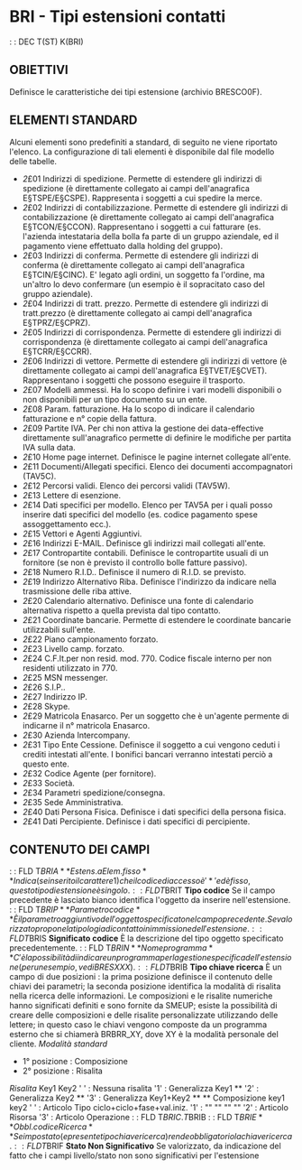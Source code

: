 # BRI - Tipi estensioni contatti
 :  : DEC T(ST) K(BRI)
## OBIETTIVI
Definisce le caratteristiche dei tipi estensione (archivio BRESCO0F).
## ELEMENTI STANDARD

Alcuni elementi sono predefiniti a standard, di seguito ne viene riportato l'elenco. La configurazione di tali elementi è disponibile dal file modello delle tabelle.

 - _2_£01 Indirizzi di spedizione. Permette di estendere gli indirizzi di spedizione (è direttamente collegato ai campi dell'anagrafica E§TSPE/E§CSPE). Rappresenta i soggetti a cui spedire la merce.
 - _2_£02 Indirizzi di contabilizzazione. Permette di estendere gli indirizzi di contabilizzazione (è direttamente collegato ai campi dell'anagrafica E§TCON/E§CCON). Rappresentano i soggetti a cui fatturare (es. l'azienda intestataria della bolla fa parte di un gruppo aziendale, ed il pagamento viene effettuato dalla holding del gruppo).
 - _2_£03 Indirizzi di conferma. Permette di estendere gli indirizzi di conferma (è direttamente collegato ai campi dell'anagrafica E§TCIN/E§CINC). E' legato agli ordini, un soggetto fa l'ordine, ma un'altro lo devo confermare (un esempio è il sopracitato caso del gruppo aziendale).
 - _2_£04 Indirizzi di tratt. prezzo. Permette di estendere gli indirizzi di tratt.prezzo (è direttamente collegato ai campi dell'anagrafica E§TPRZ/E§CPRZ).
 - _2_£05 Indirizzi di corrispondenza. Permette di estendere gli indirizzi di corrispondenza (è direttamente collegato ai campi dell'anagrafica E§TCRR/E§CCRR).
 - _2_£06 Indirizzi di vettore. Permette di estendere gli indirizzi di vettore (è direttamente collegato ai campi dell'anagrafica E§TVET/E§CVET). Rappresentano i soggetti che possono eseguire il trasporto.
 - _2_£07 Modelli ammessi. Ha lo scopo definire i vari modelli disponibili o non disponibili per un tipo documento su un ente.
 - _2_£08 Param. fatturazione. Ha lo scopo di indicare il calendario fatturazione e n° copie della fattura.
 - _2_£09 Partite IVA. Per chi non attiva la gestione dei data-effective direttamente sull'anagrafico permette di definire le modifiche per partita IVA sulla data.
 - _2_£10 Home page internet. Definisce le pagine internet collegate all'ente.
 - _2_£11 Documenti/Allegati specifici. Elenco dei documenti accompagnatori (TAV5C).
 - _2_£12 Percorsi validi. Elenco dei percorsi validi (TAV5W).
 - _2_£13 Lettere di esenzione.
 - _2_£14 Dati specifici per modello. Elenco per TAV5A per i quali posso inserire dati specifici del modello (es. codice pagamento spese assoggettamento ecc.).
 - _2_£15 Vettori e Agenti Aggiuntivi.
 - _2_£16 Indirizzi E-MAIL. Definisce gli indirizzi mail collegati all'ente.
 - _2_£17 Contropartite contabili. Definisce le contropartite usuali di un fornitore (se non è previsto il controllo bolle fatture passivo).
 - _2_£18 Numero R.I.D.. Definisce il numero di R.I.D. se previsto.
 - _2_£19 Indirizzo Alternativo Riba. Definisce l'indirizzo da indicare nella trasmissione delle riba attive.
 - _2_£20 Calendario alternativo. Definisce una fonte di calendario alternativa rispetto a quella prevista dal tipo contatto.
 - _2_£21 Coordinate bancarie. Permette di estendere le coordinate bancarie utilizzabili sull'ente.
 - _2_£22 Piano campionamento forzato.
 - _2_£23 Livello camp. forzato.
 - _2_£24 C.F.It.per non resid. mod. 770. Codice fiscale interno per non residenti utilizzato in 770.
 - _2_£25 MSN messenger.
 - _2_£26 S.I.P..
 - _2_£27 Indirizzo IP.
 - _2_£28 Skype.
 - _2_£29 Matricola Enasarco. Per un soggetto che è un'agente permente di indicarne il n° matricola Enasarco.
 - _2_£30 Azienda Intercompany.
 - _2_£31 Tipo Ente Cessione. Definisce il soggetto a cui vengono ceduti i crediti intestati all'ente. I bonifici bancari verranno intestati perciò a questo ente.
 - _2_£32 Codice Agente (per fornitore).
 - _2_£33 Società.
 - _2_£34 Parametri spedizione/consegna.
 - _2_£35 Sede Amministrativa.
 - _2_£40 Dati Persona Fisica. Definisce i dati specifici della persona fisica.
 - _2_£41 Dati Percipiente. Definisce i dati specifici di percipiente.


## CONTENUTO DEI CAMPI
 :  : FLD T$BRIA **Estens. a Elem.fisso**
Indica (se inserito il carattere 1) che il codice di accesso è '*' ed è fisso, questo tipo di estensione è singolo.
 :  : FLD T$BRIT **Tipo codice**
Se il campo precedente è lasciato bianco identifica l'oggetto da inserire nell'estensione.
 :  : FLD T$BRIP **Parametro codice**
È il parametro aggiuntivo dell'oggetto specificato nel campo precedente.
Se valorizzato propone la tipologia di contatto in immissione dell'estensione.
 :  : FLD T$BRIS **Significato codice**
È la descrizione del tipo oggetto specificato precedentemente.
 :  : FLD T$BRIN **Nome programma**
C'è la possibilità di indicare un programma per la gestione specifica dell'estensione (per un esempio, vedi BRESXXX).
 :  : FLD T$BRIB **Tipo chiave ricerca**
È un campo di due posizioni :  la prima posizione definisce il contenuto delle chiavi dei parametri; la seconda posizione identifica la modalità di risalita nella ricerca delle informazioni. Le composizioni e le risalite numeriche hanno significati definiti e sono fornite da SMEUP; esiste la possibilità di creare delle composizioni e delle risalite personalizzate utilizzando delle lettere; in questo caso le chiavi vengono composte da un programma esterno che si chiamerà BRBRR_XY, dove XY è la modalità personale del cliente.
_Modalità standard_
- 1° posizione :  Composizione
- 2° posizione :  Risalita

_Risalita_
Key1     Key2
' '  :  Nessuna risalita
'1'  :  Generalizza Key1                   **
'2'  :  Generalizza Key2                            **
'3'  :  Generalizza Key1+Key2              **       **
Composizione   key1            key2
' '  :           Articolo        Tipo ciclo+ciclo+fase+val.iniz.
'1'  :            ""                 ""        ""       ""
'2'  :           Articolo        Risorsa
'3'  :           Articolo        Operazione
 :  : FLD T$BRIC.T$BRIB
 :  : FLD T$BRIE **Obbl.codice Ricerca**
Se impostato (e presente tipo chiave ricerca) rende obbligatorio la chiave ricerca.
 :  : FLD T$BRIF **Stato Non Significativo**
Se valorizzato, da indicazione del fatto che i campi livello/stato non sono significativi per l'estensione
